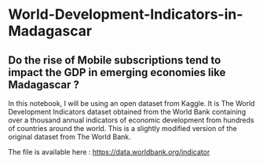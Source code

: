 # World-Development-Indicators-in-Madagascar


<h2>Do the rise of Mobile subscriptions tend to impact the GDP in emerging
economies like Madagascar ?</h2>

In this notebook, I will be using an open dataset from Kaggle. It is The World Development Indicators
dataset obtained from the World Bank containing over a thousand annual indicators of economic
development from hundreds of countries around the world.
This is a slightly modified version of the original dataset from The World Bank.

The file is available here : https://data.worldbank.org/indicator 
